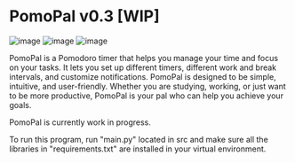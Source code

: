 # PomoPal v0.3 [WIP]

![image](https://user-images.githubusercontent.com/102654162/236759845-a8cc7737-81c7-4556-84f8-c23f4fa634e3.png)
![image](https://user-images.githubusercontent.com/102654162/236759973-d6285755-d8bf-4432-ab39-505045e37f4d.png)
![image](https://user-images.githubusercontent.com/102654162/236760128-67470d59-5ce4-41b6-8904-d50fda3e65d7.png)

PomoPal is a Pomodoro timer that helps you manage your time and focus on your tasks. It lets you set up different timers, different work and break intervals, and customize notifications. PomoPal is designed to be simple, intuitive, and user-friendly. Whether you are studying, working, or just want to be more productive, PomoPal is your pal who can help you achieve your goals.

PomoPal is currently work in progress.

To run this program, run "main.py" located in src and make sure all the libraries in "requirements.txt" are installed in your virtual environment.
